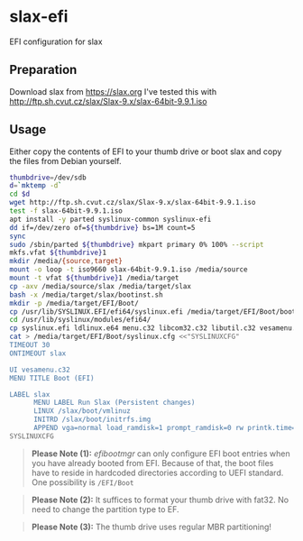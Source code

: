 # slax-efi
EFI configuration for slax

## Preparation

Download slax from https://slax.org
I've tested this with http://ftp.sh.cvut.cz/slax/Slax-9.x/slax-64bit-9.9.1.iso

## Usage
Either copy the contents of EFI to your thumb drive or boot slax and copy the files from Debian yourself.

~~~bash
thumbdrive=/dev/sdb
d=`mktemp -d`
cd $d
wget http://ftp.sh.cvut.cz/slax/Slax-9.x/slax-64bit-9.9.1.iso
test -f slax-64bit-9.9.1.iso
apt install -y parted syslinux-common syslinux-efi
dd if=/dev/zero of=${thumbdrive} bs=1M count=5
sync
sudo /sbin/parted ${thumbdrive} mkpart primary 0% 100% --script
mkfs.vfat ${thumbdrive}1
mkdir /media/{source,target}
mount -o loop -t iso9660 slax-64bit-9.9.1.iso /media/source
mount -t vfat ${thumbdrive}1 /media/target
cp -axv /media/source/slax /media/target/slax
bash -x /media/target/slax/bootinst.sh
mkdir -p /media/target/EFI/Boot/
cp /usr/lib/SYSLINUX.EFI/efi64/syslinux.efi /media/target/EFI/Boot/bootx64.efi
cd /usr/lib/syslinux/modules/efi64/
cp syslinux.efi ldlinux.e64 menu.c32 libcom32.c32 libutil.c32 vesamenu.c32 /media/target/EFI/Boot
cat > /media/target/EFI/Boot/syslinux.cfg <<"SYSLINUXCFG"
TIMEOUT 30
ONTIMEOUT slax

UI vesamenu.c32
MENU TITLE Boot (EFI)

LABEL slax
      MENU LABEL Run Slax (Persistent changes)
      LINUX /slax/boot/vmlinuz
      INITRD /slax/boot/initrfs.img
      APPEND vga=normal load_ramdisk=1 prompt_ramdisk=0 rw printk.time=0 slax.flags=perch,automount
SYSLINUXCFG
~~~

> **Please Note (1):**
> *efibootmgr* can only configure EFI boot entries when you have already booted from EFI. 
> Because of that, the boot files have to reside in hardcoded directories according to UEFI standard.
> One possibility is `/EFI/Boot`

> **Please Note (2):**
> It suffices to format your thumb drive with fat32. No need to change the partition type to EF.

> **Please Note (3):**
> The thumb drive uses regular MBR partitioning!